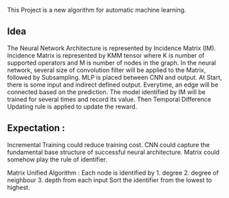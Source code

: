 This Project is a new algorithm for automatic machine learning.


## Idea
 
The Neural Network Architecture is represented by Incidence Matrix (IM). Incidence Matrix is represented by KMM tensor where K is number of supported operators and M is number of nodes in the graph. 
In the neural network, several size of convolution filter will be applied to the Matrix, followed by Subsampling. MLP is placed between CNN and output. 
At Start, there is some input and indirect defined output. Everytime, an edge will be connected based on the prediction. The model identified by IM will be trained for several times and record its value. Then Temporal Difference Updating rule is applied to update the reward. 

## Expectation : 

Incremental Training could reduce training cost.
CNN could capture the fundamental base structure of successful neural architecture.
Matrix could somehow play the rule of identifier. 

Matrix Unified Algorithm : 
Each node is identified by 1. degree 2. degree of neighbour 3. depth from each input 
Sort the identifier from the lowest to highest. 